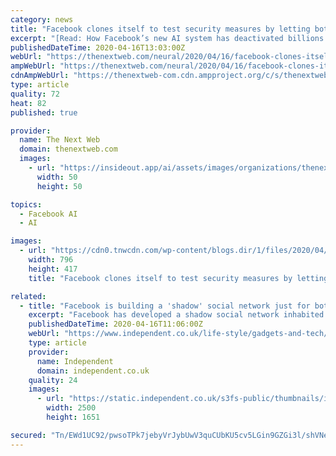 ```yaml
---
category: news
title: "Facebook clones itself to test security measures by letting bots roam free"
excerpt: "[Read: How Facebook’s new AI system has deactivated billions of fake accounts] Facebook revealed the “web-enabled simulation” (WES) in a research paper published on Wednesday. The authors describe a virtual social network populated by bots, which “simulate real-user interactions and social behavior on the real platform infrastructure ..."
publishedDateTime: 2020-04-16T13:03:00Z
webUrl: "https://thenextweb.com/neural/2020/04/16/facebook-clones-itself-to-test-security-measures-by-letting-bots-roam-free/"
ampWebUrl: "https://thenextweb.com/neural/2020/04/16/facebook-clones-itself-to-test-security-measures-by-letting-bots-roam-free/amp/"
cdnAmpWebUrl: "https://thenextweb-com.cdn.ampproject.org/c/s/thenextweb.com/neural/2020/04/16/facebook-clones-itself-to-test-security-measures-by-letting-bots-roam-free/amp/"
type: article
quality: 72
heat: 82
published: true

provider:
  name: The Next Web
  domain: thenextweb.com
  images:
    - url: "https://insideout.app/ai/assets/images/organizations/thenextweb.com-50x50.jpg"
      width: 50
      height: 50

topics:
  - Facebook AI
  - AI

images:
  - url: "https://cdn0.tnwcdn.com/wp-content/blogs.dir/1/files/2020/04/Untitled-design-2-796x417.png"
    width: 796
    height: 417
    title: "Facebook clones itself to test security measures by letting bots roam free"

related:
  - title: "Facebook is building a 'shadow' social network just for bots"
    excerpt: "Facebook has developed a shadow social network inhabited entirely by bots in an effort to better understand how trolls and scammers operate on its platform. The Web-Enabled Simulation (WES) was revealed in a research paper that explains how artificial intelligence sims that mimic human behaviour are being deployed on a hidden version of Facebook."
    publishedDateTime: 2020-04-16T11:06:00Z
    webUrl: "https://www.independent.co.uk/life-style/gadgets-and-tech/news/facebook-secret-social-network-ai-bots-simulation-scams-trolls-a9468026.html"
    type: article
    provider:
      name: Independent
      domain: independent.co.uk
    quality: 24
    images:
      - url: "https://static.independent.co.uk/s3fs-public/thumbnails/image/2018/04/20/11/rts1o7zd.jpg"
        width: 2500
        height: 1651

secured: "Tn/EWd1UC92/pwsoTPk7jebyVrJybUwV3quCUbKU5cv5LGin9GZGi3l/shVNena414MtV9+mcP3nUDQFSqPXxTr8lVICjwmOAEBNQFcxEzTSPC82i3cbVGoHtaozBGaj2mv9efdaswZ0oipTteyAbhDvwfdOW5lMJ/xAJhd1WXOY7v+ctH2c1ZcmWX+SDEVQ4g0ETaPkG/mOfxLE8fd3sYHmhQsbCaAmULPVo62E2NX6B+T6OkMzanir2i8SDhvTKwz54rRcsZ8pAZr56H0zfmHMrbRZ+qsXA0Ydrq3vv+es7DAGgR7CPQZHLCTjYv9e;BhEqhJnPy4VZLO96K+fuRg=="
---
```


